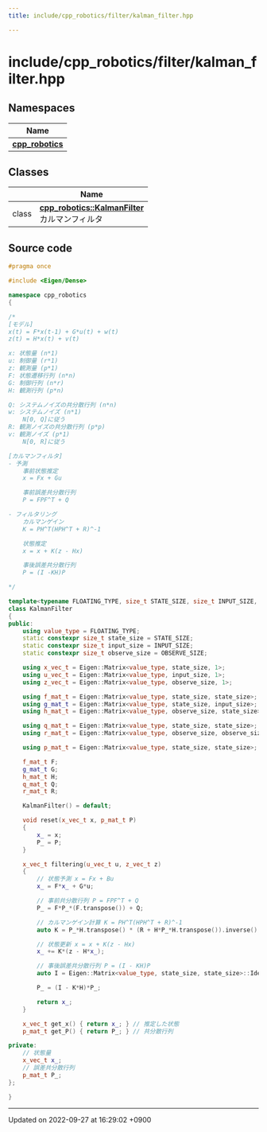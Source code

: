 ```yaml
---
title: include/cpp_robotics/filter/kalman_filter.hpp

---
```


# include/cpp_robotics/filter/kalman_filter.hpp



## Namespaces

| Name           |
| -------------- |
| **[cpp_robotics](/cpp_robotics/doxybook/Namespaces/namespacecpp__robotics/)**  |

## Classes

|                | Name           |
| -------------- | -------------- |
| class | **[cpp_robotics::KalmanFilter](/cpp_robotics/doxybook/Classes/classcpp__robotics_1_1KalmanFilter/)** <br>カルマンフィルタ  |




## Source code

```cpp
#pragma once

#include <Eigen/Dense>

namespace cpp_robotics
{

/*
[モデル]
x(t) = F*x(t-1) + G*u(t) + w(t)
z(t) = H*x(t) + v(t)

x: 状態量 (n*1)
u: 制御量 (r*1)
z: 観測量 (p*1)
F: 状態遷移行列 (n*n)
G: 制御行列 (n*r)
H: 観測行列 (p*n)

Q: システムノイズの共分散行列 (n*n)
w: システムノイズ (n*1) 
    N[0, Q]に従う
R: 観測ノイズの共分散行列 (p*p)
v: 観測ノイズ (p*1)
    N[0, R]に従う

[カルマンフィルタ]
- 予測
    事前状態推定
    x = Fx + Gu

    事前誤差共分散行列
    P = FPF^T + Q

- フィルタリング
    カルマンゲイン
    K = PH^T(HPH^T + R)^-1

    状態推定
    x = x + K(z - Hx)

    事後誤差共分散行列
    P = (I -KH)P

*/

template<typename FLOATING_TYPE, size_t STATE_SIZE, size_t INPUT_SIZE, size_t OBSERVE_SIZE>
class KalmanFilter
{
public:
    using value_type = FLOATING_TYPE;
    static constexpr size_t state_size = STATE_SIZE;
    static constexpr size_t input_size = INPUT_SIZE;
    static constexpr size_t observe_size = OBSERVE_SIZE;

    using x_vec_t = Eigen::Matrix<value_type, state_size, 1>;
    using u_vec_t = Eigen::Matrix<value_type, input_size, 1>;
    using z_vec_t = Eigen::Matrix<value_type, observe_size, 1>;

    using f_mat_t = Eigen::Matrix<value_type, state_size, state_size>;
    using g_mat_t = Eigen::Matrix<value_type, state_size, input_size>;
    using h_mat_t = Eigen::Matrix<value_type, observe_size, state_size>;

    using q_mat_t = Eigen::Matrix<value_type, state_size, state_size>;
    using r_mat_t = Eigen::Matrix<value_type, observe_size, observe_size>;

    using p_mat_t = Eigen::Matrix<value_type, state_size, state_size>;

    f_mat_t F;
    g_mat_t G;
    h_mat_t H;
    q_mat_t Q;
    r_mat_t R;

    KalmanFilter() = default;

    void reset(x_vec_t x, p_mat_t P)
    {
        x_ = x;
        P_ = P;
    }

    x_vec_t filtering(u_vec_t u, z_vec_t z)
    {
        // 状態予測 x = Fx + Bu
        x_ = F*x_ + G*u;

        // 事前共分散行列 P = FPF^T + Q
        P_ = F*P_*(F.transpose()) + Q;

        // カルマンゲイン計算 K = PH^T(HPH^T + R)^-1
        auto K = P_*H.transpose() * (R + H*P_*H.transpose()).inverse();

        // 状態更新 x = x + K(z - Hx)
        x_ += K*(z - H*x_);

        // 事後誤差共分散行列 P = (I - KH)P
        auto I = Eigen::Matrix<value_type, state_size, state_size>::Identity();

        P_ = (I - K*H)*P_;

        return x_;
    }

    x_vec_t get_x() { return x_; } // 推定した状態
    p_mat_t get_P() { return P_; } // 共分散行列

private:
    // 状態量
    x_vec_t x_;
    // 誤差共分散行列
    p_mat_t P_;
};

}
```


-------------------------------

Updated on 2022-09-27 at 16:29:02 +0900
